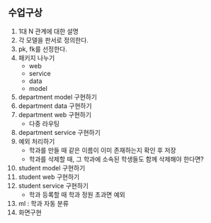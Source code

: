 ## 수업구상
1. 1대 N 관계에 대한 설명
2. 각 모델을 판서로 정의한다.
3. pk, fk를 선정한다.
4. 패키지 나누기
    * web
    * service
    * data
    * model
5. department model 구현하기
6. department data 구현하기
4. department web 구현하기
   * 다중 라우팅
5. department service 구현하기
6. 예외 처리하기
    * 학과를 만들 때 같은 이름이 이미 존재하는지 확인 후 저장
    * 학과를 삭제할 때, 그 학과에 소속된 학생들도 함께 삭제해야 한다면?
7. student model 구현하기
8. student web 구현하기
9. student service 구현하기
    * 학과 등록할 때 학과 정원 초과면 예외
8. ml : 학과 자동 분류
9. 화면구현
